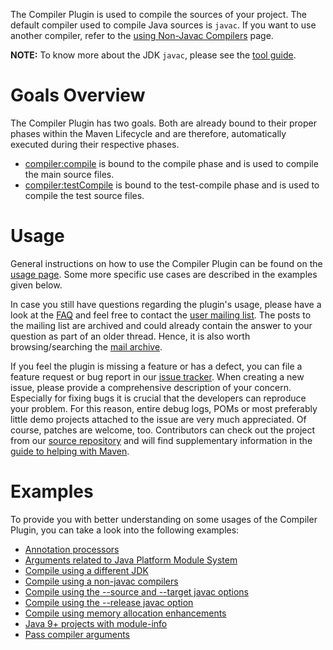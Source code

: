 <!--
Licensed to the Apache Software Foundation (ASF) under one
or more contributor license agreements.  See the NOTICE file
distributed with this work for additional information
regarding copyright ownership.  The ASF licenses this file
to you under the Apache License, Version 2.0 (the
"License"); you may not use this file except in compliance
with the License.  You may obtain a copy of the License at

http://www.apache.org/licenses/LICENSE-2.0

Unless required by applicable law or agreed to in writing,
software distributed under the License is distributed on an
"AS IS" BASIS, WITHOUT WARRANTIES OR CONDITIONS OF ANY
KIND, either express or implied.  See the License for the
specific language governing permissions and limitations
under the License.
-->

The Compiler Plugin is used to compile the sources of your project.
The default compiler used to compile Java sources is `javac`.
If you want to use another compiler, refer to the [using Non-Javac Compilers](/non-javac-compilers.html) page.

**NOTE:** To know more about the JDK `javac`, please see the
[tool guide](https://docs.oracle.com/en/java/javase/24/docs/specs/man/javac.html).

# Goals Overview

The Compiler Plugin has two goals.
Both are already bound to their proper phases within the Maven Lifecycle and are therefore,
automatically executed during their respective phases.

* [compiler:compile](./compile-mojo.html) is bound to the compile phase and is used to compile the main source files.
* [compiler:testCompile](./testCompile-mojo.html) is bound to the test-compile phase and is used to compile the test source files.

# Usage

General instructions on how to use the Compiler Plugin can be found on the [usage page](./usage.html).
Some more specific use cases are described in the examples given below.

In case you still have questions regarding the plugin's usage, please have a look at the [FAQ](./faq.html)
and feel free to contact the [user mailing list](./mailing-lists.html).
The posts to the mailing list are archived and could already contain the answer to your question as part of an older thread.
Hence, it is also worth browsing/searching the [mail archive](./mailing-lists.html).

If you feel the plugin is missing a feature or has a defect,
you can file a feature request or bug report in our [issue tracker](./issue-management.html).
When creating a new issue, please provide a comprehensive description of your concern.
Especially for fixing bugs it is crucial that the developers can reproduce your problem.
For this reason, entire debug logs, POMs or most preferably little demo projects attached to the issue are very much appreciated.
Of course, patches are welcome, too.
Contributors can check out the project from our [source repository](./scm.html) and will find supplementary information
in the [guide to helping with Maven](http://maven.apache.org/guides/development/guide-helping.html).

# Examples

To provide you with better understanding on some usages of the Compiler Plugin,
you can take a look into the following examples:

* [Annotation processors](./examples/annotation-processor.html)
* [Arguments related to Java Platform Module System](./examples/jpms_args.html)
* [Compile using a different JDK](./examples/compile-using-different-jdk.html)
* [Compile using a non-javac compilers](./examples/non-javac-compilers.html)
* [Compile using the --source and --target javac options](./examples/set-compiler-source-and-target.html)
* [Compile using the --release javac option](./examples/set-compiler-release.html)
* [Compile using memory allocation enhancements](./examples/compile-with-memory-enhancements.html)
* [Java 9+ projects with module-info](./examples/module-info.html)
* [Pass compiler arguments](./examples/pass-compiler-arguments.html)
